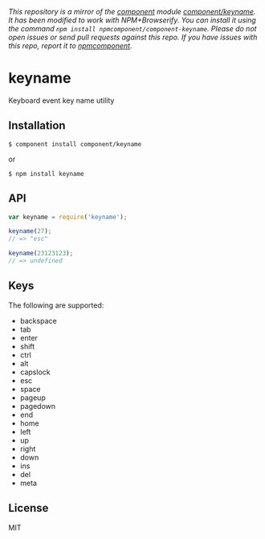 *This repository is a mirror of the [component](http://component.io) module [component/keyname](http://github.com/component/keyname). It has been modified to work with NPM+Browserify. You can install it using the command `npm install npmcomponent/component-keyname`. Please do not open issues or send pull requests against this repo. If you have issues with this repo, report it to [npmcomponent](https://github.com/airportyh/npmcomponent).*

# keyname

  Keyboard event key name utility

## Installation

    $ component install component/keyname

or

    $ npm install keyname

## API

```js
var keyname = require('keyname');

keyname(27);
// => "esc"

keyname(23123123);
// => undefined
```

## Keys

  The following are supported:

  - backspace
  - tab
  - enter
  - shift
  - ctrl
  - alt
  - capslock
  - esc
  - space
  - pageup
  - pagedown
  - end
  - home
  - left
  - up
  - right
  - down
  - ins
  - del
  - meta

## License

  MIT
